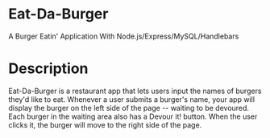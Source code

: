 # Eat-Da-Burger
A Burger Eatin' Application With Node.js/Express/MySQL/Handlebars

# Description
Eat-Da-Burger is a restaurant app that lets users input the names of burgers they'd like to eat.
Whenever a user submits a burger's name, your app will display the burger on the left side of the page -- waiting to be devoured.
Each burger in the waiting area also has a Devour it! button. When the user clicks it, the burger will move to the right side of the page.
